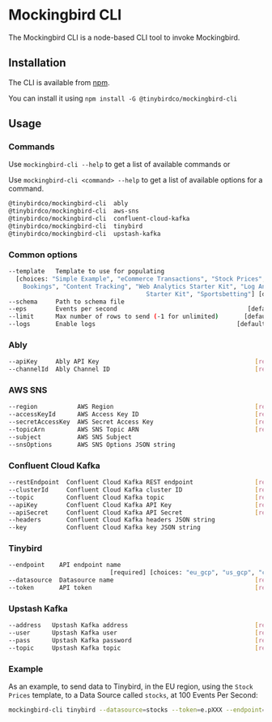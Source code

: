 # Mockingbird CLI

The Mockingbird CLI is a node-based CLI tool to invoke Mockingbird.

## Installation

The CLI is available from [npm](https://www.npmjs.com/package/@tinybirdco/mockingbird-cli).

You can install it using `npm install -G @tinybirdco/mockingbird-cli`

## Usage

### Commands

Use `mockingbird-cli --help` to get a list of available commands or

Use `mockingbird-cli <command> --help` to get a list of available options for a command.

```bash
@tinybirdco/mockingbird-cli  ably
@tinybirdco/mockingbird-cli  aws-sns
@tinybirdco/mockingbird-cli  confluent-cloud-kafka
@tinybirdco/mockingbird-cli  tinybird
@tinybirdco/mockingbird-cli  upstash-kafka
```

### Common options

```bash
--template   Template to use for populating
  [choices: "Simple Example", "eCommerce Transactions", "Stock Prices", "Flight
    Bookings", "Content Tracking", "Web Analytics Starter Kit", "Log Analytics
                                      Starter Kit", "Sportsbetting"] [default: "Simple Example"]
--schema     Path to schema file
--eps        Events per second                                    [default: 1]
--limit      Max number of rows to send (-1 for unlimited)       [default: -1]
--logs       Enable logs                                       [default: true]
```

### Ably

```bash
--apiKey     Ably API Key                                           [required]
--channelId  Ably Channel ID                                        [required]
```

### AWS SNS

```bash
--region           AWS Region                                       [required]
--accessKeyId      AWS Access Key ID                                [required]
--secretAccessKey  AWS Secret Access Key                            [required]
--topicArn         AWS SNS Topic ARN                                [required]
--subject          AWS SNS Subject
--snsOptions       AWS SNS Options JSON string
```

### Confluent Cloud Kafka

```bash
--restEndpoint  Confluent Cloud Kafka REST endpoint                 [required]
--clusterId     Confluent Cloud Kafka cluster ID                    [required]
--topic         Confluent Cloud Kafka topic                         [required]
--apiKey        Confluent Cloud Kafka API Key                       [required]
--apiSecret     Confluent Cloud Kafka API Secret                    [required]
--headers       Confluent Cloud Kafka headers JSON string
--key           Confluent Cloud Kafka key JSON string
```

### Tinybird

```bash
--endpoint    API endpoint name
                            [required] [choices: "eu_gcp", "us_gcp", "custom"]
--datasource  Datasource name                                       [required]
--token       API token                                             [required]
```

### Upstash Kafka

```bash
--address   Upstash Kafka address                                   [required]
--user      Upstash Kafka user                                      [required]
--pass      Upstash Kafka password                                  [required]
--topic     Upstash Kafka topic                                     [required]
```

### Example

As an example, to send data to Tinybird, in the EU region, using the `Stock Prices` template, to a Data Source called `stocks`, at 100 Events Per Second:

```bash
mockingbird-cli tinybird --datasource=stocks --token=e.pXXX --endpoint=eu_gcp --template "Stock Prices" --eps 100
```
